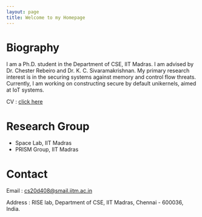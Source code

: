 ```yaml
---
layout: page
title: Welcome to my Homepage
---
```



# Biography
I am a Ph.D. student in the Department of CSE, IIT Madras. I am advised by Dr. Chester Rebeiro and Dr. K. C. Sivaramakrishnan. My primary research interest is in the securing systems against memory and control flow threats. Currently, I am working on constructing secure by default unikernels, aimed at IoT systems.

CV : [click here](https://drive.google.com/file/d/1VGOpz1ORNXl6kr2ANuYDsfGWpmjRT587/view?usp=sharing)

# Research Group
-	Space Lab, IIT Madras
-	PRISM Group, IIT Madras

# Contact
Email : cs20d408@smail.iitm.ac.in

Address : RISE lab, Department of CSE, IIT Madras, Chennai - 600036, India.


